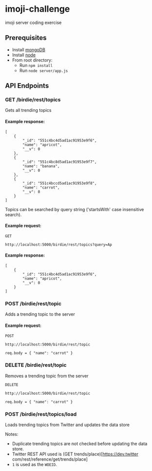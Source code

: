 # imoji-challenge
imoji server coding exercise

## Prerequisites
* Install [mongoDB](http://docs.mongodb.org/manual/installation/)
* Install [node](https://nodejs.org/download/)
* From root directory:
  * Run `npm install`
  * Run `node server/app.js`

## API Endpoints

### GET /birdie/rest/topics
Gets all trending topics

#### Example response:
```
[
    {
        "_id": "551c4bc4d5ad1ac91953e9f6",
        "name": "apricot",
        "__v": 0
    },
    {
        "_id": "551c4bc8d5ad1ac91953e9f7",
        "name": "banana",
        "__v": 0
    },
    {
        "_id": "551c4bccd5ad1ac91953e9f8",
        "name": "carrot",
        "__v": 0
    }
]
```

Topics can be searched by query string ('startsWith' case insensitive search).

#### Example request:
`GET`

`http://localhost:5000/birdie/rest/topics?query=Ap`

#### Example response:
```
[
    {
        "_id": "551c4bc4d5ad1ac91953e9f6",
        "name": "apricot",
        "__v": 0
    }
]
```

### POST /birdie/rest/topic
Adds a trending topic to the server

#### Example request:
`POST`

`http://localhost:5000/birdie/rest/topic`

`req.body = {
  "name": "carrot"
}`

### DELETE /birdie/rest/topic
Removes a trending topic from the server

`DELETE`

`http://localhost:5000/birdie/rest/topic`

`req.body = {
  "name": "carrot"
}`

### POST /birdie/rest/topics/load
Loads trending topics from Twitter and updates the data store

Notes: 

* Duplicate trending topics are not checked before updating the data store.
* Twitter REST API used is (GET trends/place)[https://dev.twitter com/rest/reference/get/trends/place]
* `1` is used as the `WOEID`. 
